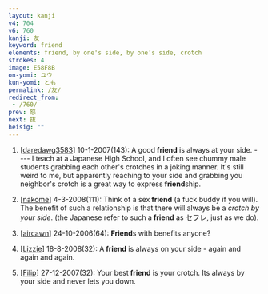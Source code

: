 ```yaml
---
layout: kanji
v4: 704
v6: 760
kanji: 友
keyword: friend
elements: friend, by one's side, by one’s side, crotch
strokes: 4
image: E58F8B
on-yomi: ユウ
kun-yomi: とも
permalink: /友/
redirect_from:
 - /760/
prev: 怒
next: 抜
heisig: ""
---
```


1) [<a href="http://kanji.koohii.com/profile/daredawg3583">daredawg3583</a>] 10-1-2007(143): A good<strong> friend</strong> is always at your side. ---- I teach at a Japanese High School, and I often see chummy male students grabbing each other&#039;s crotches in a joking manner. It&#039;s still weird to me, but apparently reaching to your side and grabbing you neighbor&#039;s crotch is a great way to express<strong> friend</strong>ship.

2) [<a href="http://kanji.koohii.com/profile/nakome">nakome</a>] 4-3-2008(111): Think of a sex<strong> friend</strong> (a fuck buddy if you will). The benefit of such a relationship is that there will always be a <em>crotch by your side</em>. (the Japanese refer to such a<strong> friend</strong> as セフレ, just as we do).

3) [<a href="http://kanji.koohii.com/profile/aircawn">aircawn</a>] 24-10-2006(64): <strong>Friend</strong>s with benefits anyone?

4) [<a href="http://kanji.koohii.com/profile/Lizzie">Lizzie</a>] 18-8-2008(32): A<strong> friend</strong> is always on your side - again and again and again.

5) [<a href="http://kanji.koohii.com/profile/Filip">Filip</a>] 27-12-2007(32): Your best<strong> friend</strong> is your crotch. Its always by your side and never lets you down.

